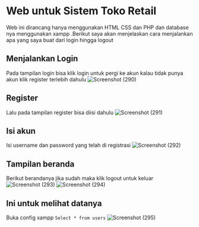 # Web untuk Sistem Toko Retail
Web ini dirancang hanya menggunakan HTML CSS dan PHP dan database nya menggunakan xampp .Berikut saya akan menjelaskan cara menjalankan apa yang saya buat dari login hingga logout 
## Menjalankan Login
Pada tampilan login bisa klik login untuk pergi ke akun kalau tidak punya akun klik register terlebih dahulu 
![Screenshot (290)](https://github.com/Thoriq150/Web_RPL/assets/115950790/cdff23d4-1e32-4964-ac2c-1999a0f5c64f)
## Register
Lalu pada tampilan register bisa diisi dahulu 
![Screenshot (291)](https://github.com/Thoriq150/Web_RPL/assets/115950790/8fbe3562-7914-4787-8be4-0a7a12071ce7)
## Isi akun
Isi username dan password yang telah di registrasi
![Screenshot (292)](https://github.com/Thoriq150/Web_RPL/assets/115950790/c59453c5-3723-4d3d-8f0f-cadbde01ab9f)
## Tampilan beranda
Berikut berandanya jika sudah maka klik logout untuk keluar
![Screenshot (293)](https://github.com/Thoriq150/Web_RPL/assets/115950790/636153ba-a059-46e2-afd2-d60456c736c7)
![Screenshot (294)](https://github.com/Thoriq150/Web_RPL/assets/115950790/04e4b1fe-5600-49af-838b-f37505316fac)
## Ini untuk melihat datanya
Buka config xampp `Select * from users`
![Screenshot (295)](https://github.com/Thoriq150/Web_RPL/assets/115950790/e97ef1be-c752-4882-acb6-d45810920b15)
